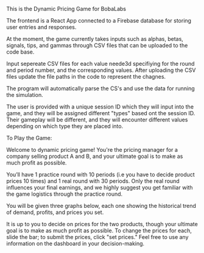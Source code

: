 This is the Dynamic Pricing Game for BobaLabs

The frontend is a React App connected to a Firebase database for storing user entries and responses.

At the moment, the game currently takes inputs such as alphas, betas, signals, tips, and gammas through CSV files that can be uploaded to the code base.

Input sepereate CSV files for each value neede3d specifiying for the round and period number, and the corresponding values. After uploading the CSV files update the file paths in the code to represent the chagnes.

The program will automatically parse the CS's and use the data for running the simulation.

The user is provided with a unique session ID which they will input into the game, and they will be assigned different "types" based ont the session ID. Their gameplay will be different, and they will encounter different values depending on which type they are placed into.

To Play the Game:

Welcome to dynamic pricing game! You're the pricing manager for a company selling product A and B, and your ultimate goal is to make as much profit as possible.

You’ll have 1 practice round with 10 periods (i.e you have to decide product prices 10 times) and 1 real round with 30 periods. Only the real round influences your final earnings, and we highly suggest you get familiar with the game logistics through the practice round.

You will be given three graphs below, each one showing the historical trend of demand, profits, and prices you set. 

It is up to you to decide on prices for the two products, though your ultimate goal is to make as much profit as possible. To change the prices for each, slide the bar; to submit the prices, click "set prices." Feel free to use any information on the dashboard in your decision-making.
